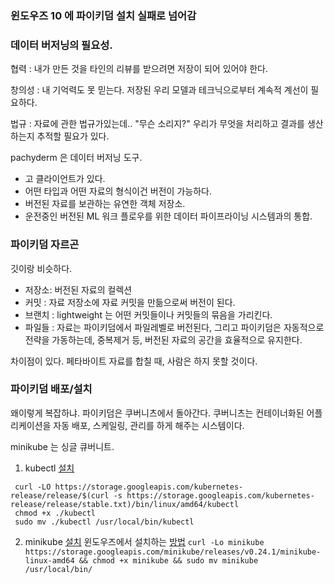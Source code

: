 ### 윈도우즈 10 에 파이키덤 설치 실패로 넘어감

### 데이터 버저닝의 필요성.

협력 : 내가 만든 것을 타인의 리뷰를 받으려면 저장이 되어 있어야 한다.

창의성 : 내 기억력도 못 믿는다. 저장된 우리 모델과 테크닉으로부터 계속적 계선이 필요하다.

법규 : 자료에 관한 법규가있는데.. "무슨 소리지?" 우리가 무엇을 처리하고 결과를 생산하는지 추적할 필요가 있다. 


pachyderm 은 데이터 버저닝 도구.

- 고 클라이언트가 있다.
- 어떤 타입과 어떤 자료의 형식이건 버전이 가능하다.
- 버전된 자료를 보관하는 유연한 객체 저장소.
- 운전중인 버전된 ML 워크 플로우를 위한 데이터 파이프라이닝 시스템과의 통합.

### 파이키덤 자르곤

깃이랑 비슷하다.

- 저장소: 버전된 자료의 컬렉션
- 커밋 : 자료 저장소에 자료 커밋을 만듦으로써 버전이 된다.
- 브랜치 : lightweight 는 어떤 커밋들이나 커밋들의 묶음을 가리킨다.
- 파일들 : 자료는 파이키덤에서 파일레벨로 버전된다, 
    그리고 파이키덤은 자동적으로 전략을 가동하는데, 중복제거 등, 버전된 자료의 공간을 효율적으로 유지한다.
   
차이점이 있다. 페타바이트 자료를 합칠 때, 사람은 하지 못할 것이다.

### 파이키덤 배포/설치

왜이렇게 복잡하냐. 파이키덤은 쿠버니츠에서 돌아간다.
쿠버니츠는 컨테이너화된 어플리케이션을 자동 배포, 스케일링, 관리를 하게 해주는 시스템이다.

minikube 는 싱글 큐버니트.

1.  kubectl [설치](https://kubernetes.io/docs/tasks/tools/install-kubectl/)
   ```
    curl -LO https://storage.googleapis.com/kubernetes-release/release/$(curl -s https://storage.googleapis.com/kubernetes-release/release/stable.txt)/bin/linux/amd64/kubectl
    chmod +x ./kubectl
    sudo mv ./kubectl /usr/local/bin/kubectl
   ``` 
2. minikube [설치](https://github.com/kubernetes/minikube/releases)
   윈도우즈에서 설치하는 [방법](https://gist.github.com/williballenthin/8bbb7710ca8faa93d6eb57a44eda785b)
   `curl -Lo minikube https://storage.googleapis.com/minikube/releases/v0.24.1/minikube-linux-amd64 && chmod +x minikube && sudo mv minikube /usr/local/bin/`
